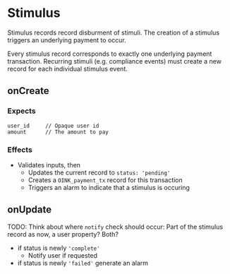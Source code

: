 Stimulus
========

Stimulus records record disburment of stimuli. The creation of a stimulus
triggers an underlying payment to occur.

Every stimulus record corresponds to exactly one underlying payment
transaction. Recurring stimuli (e.g. compliance events) must create a new
record for each individual stimulus event.


onCreate
--------

### Expects

    user_id     // Opaque user id
    amount      // The amount to pay

### Effects

  - Validates inputs, then
     - Updates the current record to `status: 'pending'`
     - Creates a `OINK_payment_tx` record for this transaction
     - Triggers an alarm to indicate that a stimulus is occuring


onUpdate
--------

TODO: Think about where `notify` check should occur: Part of the stimulus
record as now, a user property? Both?

  - if status is newly `'complete'`
     - Notify user if requested
  - if status is newly `'failed'` generate an alarm
